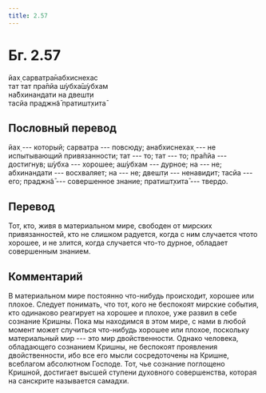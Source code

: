 ```yaml
---
title: 2.57
---
```


# Бг. 2.57
йах̣ сарватра̄набхиснехас<br/>
тат тат пра̄пйа ш́убха̄ш́убхам<br/>
на̄бхинандати на двешт̣и<br/>
тасйа праджн̃а̄ пратишт̣хита̄
## Пословный перевод

йах̣ --- который; сарватра --- повсюду; анабхиснехах̣ --- не испытывающий
привязанности; тат --- то; тат --- то; пра̄пйа --- достигнув; ш́убха ---
хорошее; аш́убхам --- дурное; на --- не; абхинандати --- восхваляет; на
--- не; двешт̣и --- ненавидит; тасйа --- его; праджн̃а̄ --- совершенное
знание; пратишт̣хита̄ --- твердо.

## Перевод

Тот, кто, живя в материальном мире, свободен от мирских привязанностей,
кто не слишком радуется, когда с ним случается чтото хорошее, и не
злится, когда случается что-то дурное, обладает совершенным знанием.

## Комментарий

В материальном мире постоянно что-нибудь происходит, хорошее или плохое.
Следует понимать, что тот, кого не беспокоят мирские события, кто
одинаково реагирует на хорошее и плохое, уже развил в себе сознание
Кришны. Пока мы находимся в этом мире, с нами в любой момент может
случиться что-нибудь хорошее или плохое, поскольку материальный мир ---
это мир двойственности. Однако человека, обладающего сознанием Кришны,
не беспокоят проявления двойственности, ибо все его мысли сосредоточены
на Кришне, всеблагом абсолютном Господе. Тот, чье сознание поглощено
Кришной, достигает высшей ступени духовного совершенства, которая на
санскрите называется самадхи.
